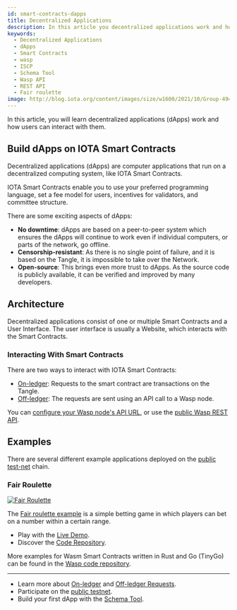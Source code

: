 ```yaml
---
id: smart-contracts-dapps
title: Decentralized Applications
description: In this article you decentralized applications work and how users can interact with it.
keywords:
  - Decentralized Applications
  - dApps
  - Smart Contracts
  - wasp
  - ISCP
  - Schema Tool
  - Wasp API
  - REST API
  - Fair roulette
image: http://blog.iota.org/content/images/size/w1600/2021/10/Group-4947.png
---
```


In this article, you will learn decentralized applications (dApps) work and how users can interact with them.

## Build dApps on IOTA Smart Contracts

Decentralized applications (dApps) are computer applications that run on a decentralized computing system, like IOTA Smart Contracts.

IOTA Smart Contracts enable you to use your preferred programming language, set a fee model for users, incentives for validators, and committee structure.

There are some exciting aspects of dApps:

- **No downtime**: dApps are based on a peer-to-peer system which ensures the dApps will continue to work even if individual computers, or parts of the network, go offline.
- **Censorship-resistant**: As there is no single point of failure, and it is based on the Tangle, it is impossible to take over the Network.
- **Open-source**: This brings even more trust to dApps. As the source code is publicly available, it can be verified and improved by many developers.

## Architecture

Decentralized applications consist of one or multiple Smart Contracts and a User Interface. The user interface is usually a Website, which interacts with the Smart Contracts.

### Interacting With Smart Contracts

There are two ways to interact with IOTA Smart Contracts:

- [On-ledger](/smart-contracts/guide/core_concepts/smartcontract-interaction/on-ledger-requests): Requests to the smart contract are transactions on the Tangle.
- [Off-ledger](/smart-contracts/guide/core_concepts/smartcontract-interaction/off-ledger-requests): The requests are sent using an API call to a Wasp node.

You can [configure your Wasp node's API URL](/smart-contracts/guide/chains_and_nodes/running-a-node#web-api), or use the [public Wasp REST API](https://api.wasp.sc.iota.org/doc).

## Examples

There are several different example applications deployed on the [public test-net](/smart-contracts/guide/chains_and_nodes/testnet) chain.

### Fair Roulette

[![Fair Roulette](http://blog.iota.org/content/images/size/w1600/2021/10/Group-4947.png)](http://blog.iota.org/content/images/size/w1600/2021/10/Group-4947.png)

The [Fair roulette example](/smart-contracts/guide/example_projects/fair_roulette) is a simple betting game in which players can bet on a number within a certain range.

- Play with the [Live Demo](https://demo.sc.iota.org/).
- Discover the [Code Repository](https://github.com/iotaledger/wasp/tree/roulette_poc/contracts/rust/fairroulette).

More examples for Wasm Smart Contracts written in Rust and Go (TinyGo) can be found in the [Wasp code repository](https://github.com/iotaledger/wasp/tree/master/contracts/wasm).

---

- Learn more about [On-ledger](/smart-contracts/guide/core_concepts/smartcontract-interaction/on-ledger-requests) and [Off-ledger Requests](/smart-contracts/guide/core_concepts/smartcontract-interaction/off-ledger-requests).
- Participate on the [public testnet](/smart-contracts/guide/chains_and_nodes/testnet).
- Build your first dApp with the [Schema Tool](/smart-contracts/guide/schema/schema).
